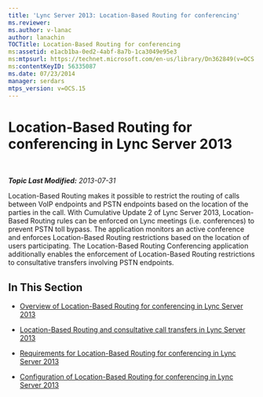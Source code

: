 ```yaml
---
title: 'Lync Server 2013: Location-Based Routing for conferencing'
ms.reviewer: 
ms.author: v-lanac
author: lanachin
TOCTitle: Location-Based Routing for conferencing
ms:assetid: e1acb1ba-0ed2-4abf-8a7b-1ca3049e95e3
ms:mtpsurl: https://technet.microsoft.com/en-us/library/Dn362849(v=OCS.15)
ms:contentKeyID: 56335087
ms.date: 07/23/2014
manager: serdars
mtps_version: v=OCS.15
---
```


<div data-xmlns="http://www.w3.org/1999/xhtml">

<div class="topic" data-xmlns="http://www.w3.org/1999/xhtml" data-msxsl="urn:schemas-microsoft-com:xslt" data-cs="http://msdn.microsoft.com/en-us/">

<div data-asp="http://msdn2.microsoft.com/asp">

# Location-Based Routing for conferencing in Lync Server 2013

</div>

<div id="mainSection">

<div id="mainBody">

<span> </span>

_**Topic Last Modified:** 2013-07-31_

Location-Based Routing makes it possible to restrict the routing of calls between VoIP endpoints and PSTN endpoints based on the location of the parties in the call. With Cumulative Update 2 of Lync Server 2013, Location-Based Routing rules can be enforced on Lync meetings (i.e. conferences) to prevent PSTN toll bypass. The application monitors an active conference and enforces Location-Based Routing restrictions based on the location of users participating. The Location-Based Routing Conferencing application additionally enables the enforcement of Location-Based Routing restrictions to consultative transfers involving PSTN endpoints.

<div>

## In This Section

  - [Overview of Location-Based Routing for conferencing in Lync Server 2013](lync-server-2013-overview-of-location-based-routing-for-conferencing.md)

  - [Location-Based Routing and consultative call transfers in Lync Server 2013](lync-server-2013-location-based-routing-and-consultative-call-transfers.md)

  - [Requirements for Location-Based Routing for conferencing in Lync Server 2013](lync-server-2013-requirements-for-location-based-routing-for-conferencing.md)

  - [Configuration of Location-Based Routing for conferencing in Lync Server 2013](lync-server-2013-configuration-of-location-based-routing-for-conferencing.md)

</div>

</div>

<span> </span>

</div>

</div>

</div>

